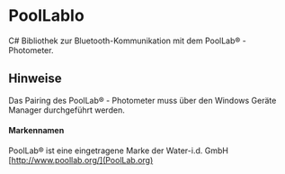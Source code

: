 # PoolLabIo
C# Bibliothek zur Bluetooth-Kommunikation mit dem PoolLab® - Photometer.

## Hinweise
Das Pairing des PoolLab® - Photometer muss über den Windows Geräte Manager durchgeführt werden.


#### Markennamen
PoolLab® ist eine eingetragene Marke der Water-i.d. GmbH
[http://www.poollab.org/](PoolLab.org)
